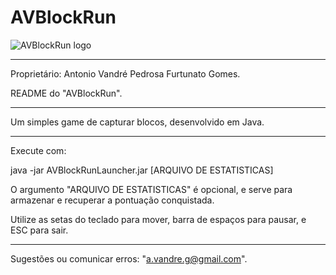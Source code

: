 # AVBlockRun
![AVBlockRun logo](https://antoniovandre2.github.io/AVBlockRun/AVBlockRun%20-%20Logo%20-%20200p.png)
____________________

Proprietário: Antonio Vandré Pedrosa Furtunato Gomes.

README do "AVBlockRun".
____________________

Um simples game de capturar blocos, desenvolvido em Java.
_____

Execute com:

java -jar AVBlockRunLauncher.jar [ARQUIVO DE ESTATISTICAS]

O argumento "ARQUIVO DE ESTATISTICAS" é opcional, e serve para armazenar e recuperar a pontuação conquistada.

Utilize as setas do teclado para mover, barra de espaços para pausar, e ESC para sair.
____________________

Sugestões ou comunicar erros: "a.vandre.g@gmail.com".

